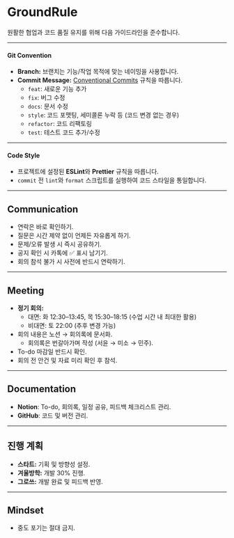 # GroundRule

원활한 협업과 코드 품질 유지를 위해 다음 가이드라인을 준수합니다.

---

#### Git Convention

-   **Branch:** 브랜치는 기능/작업 목적에 맞는 네이밍을 사용합니다.
-   **Commit Message:** [Conventional Commits](https://www.conventionalcommits.org/ko/v1.0.0/) 규칙을 따릅니다.
    -   `feat`: 새로운 기능 추가
    -   `fix`: 버그 수정
    -   `docs`: 문서 수정
    -   `style`: 코드 포맷팅, 세미콜론 누락 등 (코드 변경 없는 경우)
    -   `refactor`: 코드 리팩토링
    -   `test`: 테스트 코드 추가/수정

---

#### Code Style

-   프로젝트에 설정된 **ESLint**와 **Prettier** 규칙을 따릅니다.
-   `commit` 전 `lint`와 `format` 스크립트를 실행하여 코드 스타일을 통일합니다.

---

## Communication  

- 연락은 바로 확인하기.  
- 질문은 시간 제약 없이 언제든 자유롭게 하기.  
- 문제/오류 발생 시 즉시 공유하기.  
- 공지 확인 시 카톡에 ✅ 표시 남기기.  
- 회의 참석 불가 시 사전에 반드시 연락하기.  

---

## Meeting  

- **정기 회의:**  
  - 대면: 화 12:30–13:45, 목 15:30–18:15 (수업 시간 내 최대한 활용)  
  - 비대면: 토 22:00 (추후 변경 가능)  
- 회의 내용은 노션 → 회의록에 문서화.  
  - 회의록은 번갈아가며 작성 (서윤 → 미소 → 민주).  
- To-do 마감일 반드시 확인.  
- 회의 전 안건 및 자료 미리 확인 후 참석.  

---

## Documentation  

- **Notion**: To-do, 회의록, 일정 공유, 피드백 체크리스트 관리.  
- **GitHub**: 코드 및 버전 관리.  

---

## 진행 계획  

- **스타트:** 기획 및 방향성 설정.  
- **겨울방학:** 개발 30% 진행.  
- **그로쓰:** 개발 완료 및 피드백 반영.   

---

## Mindset  

- 중도 포기는 절대 금지.  
